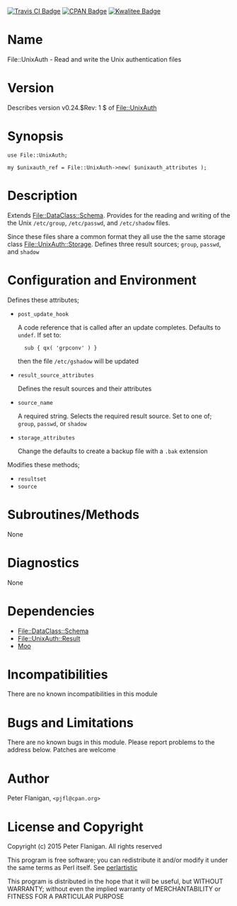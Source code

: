 <div>
    <a href="https://travis-ci.org/pjfl/p5-file-unixauth"><img src="https://travis-ci.org/pjfl/p5-file-unixauth.svg?branch=master" alt="Travis CI Badge"></a>
    <a href="http://badge.fury.io/pl/File-UnixAuth"><img src="https://badge.fury.io/pl/File-UnixAuth.svg" alt="CPAN Badge"></a>
    <a href="http://cpants.cpanauthors.org/dist/File-UnixAuth"><img src="http://cpants.cpanauthors.org/dist/File-UnixAuth.png" alt="Kwalitee Badge"></a>
</div>

# Name

File::UnixAuth - Read and write the Unix authentication files

# Version

Describes version v0.24.$Rev: 1 $ of [File::UnixAuth](https://metacpan.org/pod/File::UnixAuth)

# Synopsis

    use File::UnixAuth;

    my $unixauth_ref = File::UnixAuth->new( $unixauth_attributes );

# Description

Extends [File::DataClass::Schema](https://metacpan.org/pod/File::DataClass::Schema). Provides for the reading and
writing of the the Unix `/etc/group`, `/etc/passwd`, and
`/etc/shadow` files.

Since these files share a common format they all use the the same
storage class [File::UnixAuth::Storage](https://metacpan.org/pod/File::UnixAuth::Storage). Defines three result
sources; `group`, `passwd`, and `shadow`

# Configuration and Environment

Defines these attributes;

- `post_update_hook`

    A code reference that is called after an update completes. Defaults to
    `undef`. If set to:

        sub { qx( 'grpconv' ) }

    then the file `/etc/gshadow` will be updated

- `result_source_attributes`

    Defines the result sources and their attributes

- `source_name`

    A required string. Selects the required result source. Set to one of;
    `group`, `passwd`, or `shadow`

- `storage_attributes`

    Change the defaults to create a backup file with a `.bak` extension

Modifies these methods;

- `resultset`
- `source`

# Subroutines/Methods

None

# Diagnostics

None

# Dependencies

- [File::DataClass::Schema](https://metacpan.org/pod/File::DataClass::Schema)
- [File::UnixAuth::Result](https://metacpan.org/pod/File::UnixAuth::Result)
- [Moo](https://metacpan.org/pod/Moo)

# Incompatibilities

There are no known incompatibilities in this module

# Bugs and Limitations

There are no known bugs in this module.
Please report problems to the address below.
Patches are welcome

# Author

Peter Flanigan, `<pjfl@cpan.org>`

# License and Copyright

Copyright (c) 2015 Peter Flanigan. All rights reserved

This program is free software; you can redistribute it and/or modify it
under the same terms as Perl itself. See [perlartistic](https://metacpan.org/pod/perlartistic)

This program is distributed in the hope that it will be useful,
but WITHOUT WARRANTY; without even the implied warranty of
MERCHANTABILITY or FITNESS FOR A PARTICULAR PURPOSE
